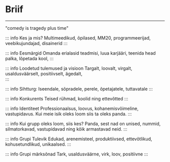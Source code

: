 # Briif

---
"comedy is tragedy plus time"

::: info Kes ja mis?
Multimeedikud, õpilased, MM20, programmeerijad,  veebikujundajad, disainerid
:::

::: info Eesmärgid 
Omanda erialasid teadmisi, luua karjääri, teenida head palka, lõpetada kool, 
:::

::: info Loodetud tulemused ja visioon 
Targalt, loovalt, virgalt, usaldusväärselt, positiivselt, ägedalt,  
:::


::: info Sihtturg:
Iseendale, sõpradele, perele, õpetajatele, tuttavatale 
:::

::: info Konkurents 
Teised rühmad, koolid ning ettevõtted
:::

::: info Identiteet
Professionaalsus, loovus, kohanemisvõimeline, vastupidavus. Kui meie isik oleks loom siis ta oleks panda. 
:::

::: info Kui grupp oleks loom, siis kes? 
Panda, sest nad on unised, nummid, silmatorkavad, vastupidavad ning kõik armastavad neid. 
:::

::: info Grupi Tulevik 
Edukad, arenemisteel, produktiivsed, ettevõtlikud, kohusetundlikud, unikaalsed. 
:::

::: info Grupi märksõnad 
Tark, usaldusväärne, virk, loov, positiivne 
:::